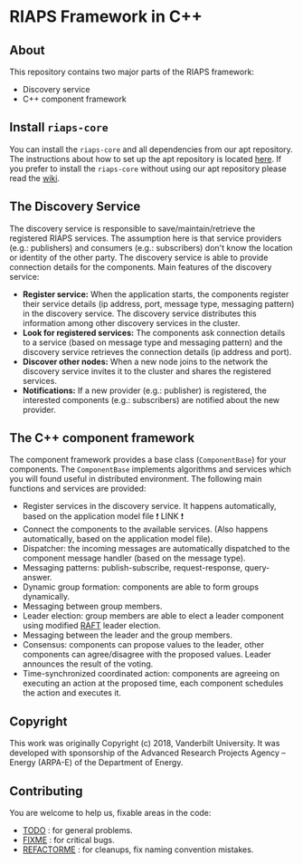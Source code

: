 # RIAPS Framework in C++

## About

This repository contains two major parts of the RIAPS framework:

* Discovery service
* C++ component framework

## Install `riaps-core`

You can install the `riaps-core` and all dependencies from our apt repository. The instructions about how to set up the apt repository is located [here](https://github.com/RIAPS/riaps.github.io/blob/develop/distro.md). If you prefer to install the `riaps-core` without using our apt repository please read the [wiki](https://github.com/RIAPS/riaps-core/wiki/Build-and-Install-riaps-core).
 
## The Discovery Service

The discovery service is responsible to save/maintain/retrieve the registered RIAPS services. The assumption here is that service providers (e.g.: publishers) and consumers (e.g.: subscribers) don't know the location or identity of the other party. The discovery service is able to provide connection details for the components. Main features of the discovery service:

* **Register service:** When the application starts, the components register their service details (ip address, port, message type, messaging pattern) in the discovery service. The discovery service distributes this information among other discovery services in the cluster.
* **Look for registered services:** The components ask connection details to a service (based on message type and messaging pattern) and the discovery service retrieves the connection details (ip address and port).
* **Discover other nodes:** When a new node joins to the network the discovery service invites it to the cluster and shares the registered services.
* **Notifications:** If a new provider (e.g.: publisher) is registered, the interested components (e.g.: subscribers) are notified about the new provider.

## The C++ component framework

The component framework provides a base class (`ComponentBase`) for your components. The `ComponentBase` implements algorithms and services which you will found useful in distributed environment. The following main functions and services are provided:

* Register services in the discovery service. It happens automatically, based on the application model file :exclamation: LINK :exclamation:
* Connect the components to the available services. (Also happens automatically, based on the application model file).
* Dispatcher: the incoming messages are automatically dispatched to the component message handler (based on the message type).
* Messaging patterns: publish-subscribe, request-response, query-answer.
* Dynamic group formation: components are able to form groups dynamically.
* Messaging between group members.
* Leader election: group members are able to elect a leader component using modified [RAFT](https://raft.github.io/) leader election.
* Messaging between the leader and the group members.
* Consensus: components can propose values to the leader, other components can agree/disagree with the proposed values. Leader announces the result of the voting.
* Time-synchronized coordinated action: components are agreeing on executing an action at the proposed time, each component schedules the action and executes it.

## Copyright

This work was originally Copyright (c) 2018, Vanderbilt University. It was developed with sponsorship of the Advanced Research Projects Agency – Energy (ARPA-E) of the Department of Energy.

## Contributing

You are welcome to help us, fixable areas in the code: 

* [TODO](https://github.com/RIAPS/riaps-core/search?q=TODO) : for general problems.
* [FIXME](https://github.com/RIAPS/riaps-core/search?q=FIXME) : for critical bugs.
* [REFACTORME](https://github.com/RIAPS/riaps-core/search?q=REFACTORME) : for cleanups, fix naming convention mistakes.
